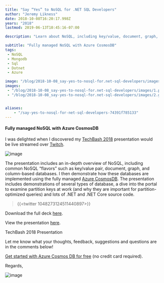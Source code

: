 ```yaml
---
title: "Say “Yes” to NoSQL for .NET SQL Developers"
author: "Jeremy Likness"
date: 2018-10-08T16:20:17.998Z
years: "2018"
lastmod: 2019-06-13T10:45:16-07:00

description: "Learn about NoSQL, including key/value, document, graph, and column databases, and how they are implemented using the fully managed Azure CosmosDB service."

subtitle: "Fully managed NoSQL with Azure CosmosDB"
tags:
 - NoSQL 
 - Mongodb 
 - Sql 
 - Dotnet 
 - Azure 

image: "/blog/2018-10-08_say-yes-to-nosql-for.net-sql-developers/images/1.png" 
images:
 - "/blog/2018-10-08_say-yes-to-nosql-for.net-sql-developers/images/1.png" 
 - "/blog/2018-10-08_say-yes-to-nosql-for.net-sql-developers/images/2.gif" 


aliases:
    - "/say-yes-to-nosql-for-net-sql-developers-74391f785133"
---
```


#### Fully managed NoSQL with Azure CosmosDB

I was delighted when I discovered my [TechBash 2018](https://techbash.com) presentation would be live streamed over [Twitch](https://twitch.tv).




![image](/blog/2018-10-08_say-yes-to-nosql-for.net-sql-developers/images/1.png)



The presentation includes an in-depth overview of NoSQL, including common NoSQL “flavors” such as key/value pair, document, graph, and column-based databases. I then demonstrate how these databases are implemented using the fully managed [Azure CosmosDB](https://jlik.me/eiu). The presentation includes demonstrations of several types of database, a dive into the portal to examine partition keys at work (and why they are important for partition-optimized queries) and lots of .NET and .NET Core source code.

> {{<twitter 1048273124511440897>}}


Download the full deck [here](https://jlikme.blob.core.windows.net/presentations/yes-to-nosql-likness.pptx).

View the presentation [here](https://youtu.be/VeoJ3Rjw3Hg).




TechBash 2018 Presentation



Let me know what your thoughts, feedback, suggestions and questions are in the comments below!

[Get started with Azure Cosmos DB for free](https://jlik.me/egb) (no credit card required).

Regards,




![image](/blog/2018-10-08_say-yes-to-nosql-for.net-sql-developers/images/2.gif)
